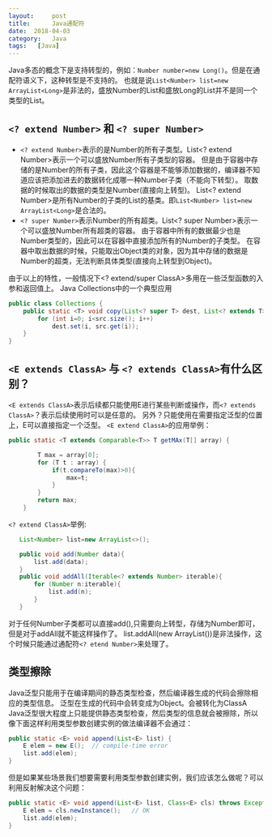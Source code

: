 ```yaml
---
layout:     post
title:      Java通配符
date:  2018-04-03
category:   Java
tags:   [Java]
---
```

Java多态的概念下是支持转型的，例如：`Number number=new Long()`。但是在通配符语义下，这种转型是不支持的。
也就是说`List<Number> list=new ArrayList<Long>`是非法的，盛放Number的List和盛放Long的List并不是同一个类型的List。

## `<? extend Number>` 和 `<? super Number>`
-  `<? extend Number>`表示的是Number的所有子类型。List<? extend Number>表示一个可以盛放Number所有子类型的容器。
但是由于容器中存储的是Number的所有子类，因此这个容器是不能够添加数据的，编译器不知道应该把添加进去的数据转化成哪一种Number子类（不能向下转型）。
取数据的时候取出的数据的类型是Number(直接向上转型)。
List<? extend Number>是所有Number的子类的List的基类。即`List<Number> list=new ArrayList<Long>`是合法的。
-  `<? super Number>`表示Number的所有超类。List<? super Number>表示一个可以盛放Number所有超类的容器。
由于容器中所有的数据最少也是Number类型的，因此可以在容器中直接添加所有的Number的子类型。
在容器中取出数据的时候，只能取出Object类的对象，因为其中存储的数据是Number的超类，无法判断具体类型(直接向上转型到Object)。

由于以上的特性，一般情况下<? extend/super ClassA>多用在一些泛型函数的入参和返回值上。
Java Collections中的一个典型应用
```Java
public class Collections {
    public static <T> void copy(List<? super T> dest, List<? extends T> src) {
        for (int i=0; i<src.size(); i++)
            dest.set(i, src.get(i));
    }
}
```


## `<E extends ClassA>` 与 `<? extends ClassA>`有什么区别？
`<E extends ClassA>`表示后续都只能使用E进行某些判断或操作，而`<? extends ClassA>`？表示后续使用时可以是任意的。
另外？只能使用在需要指定泛型的位置上，E可以直接指定一个泛型。
`<E extend ClassA>`的应用举例：
```Java
public static <T extends Comparable<T>> T getMAx(T[] array) {

        T max = array[0];
        for (T t : array) {
            if(t.compareTo(max)>0){
                max=t;
            }
        }
        return max;
    }
```
`<? extend ClassA>`举例:
```Java
   List<Number> list=new ArrayList<>();

   public void add(Number data){
       list.add(data);
   }
   public void addAll(Iterable<? extends Number> iterable){
       for (Number n:iterable){
           list.add(n);
       }
   }
```
对于任何Number子类都可以直接add(),只需要向上转型，存储为Number即可，但是对于addAll就不能这样操作了。
list.addAll(new ArrayList<Long>())是非法操作，这个时候只能通过通配符`<? etend Number>`来处理了。

##  类型擦除
Java泛型只能用于在编译期间的静态类型检查，然后编译器生成的代码会擦除相应的类型信息。
泛型<T>在生成的代码中会转变成为Object。<T extend ClassA>会被转化为ClassA
Java泛型很大程度上只能提供静态类型检查，然后类型的信息就会被擦除，所以像下面这样利用类型参数创建实例的做法编译器不会通过：
```Java
public static <E> void append(List<E> list) {
    E elem = new E();  // compile-time error
    list.add(elem);
}
```
但是如果某些场景我们想要需要利用类型参数创建实例，我们应该怎么做呢？可以利用反射解决这个问题：
```Java
public static <E> void append(List<E> list, Class<E> cls) throws Exception {
    E elem = cls.newInstance();   // OK
    list.add(elem);
}
```
